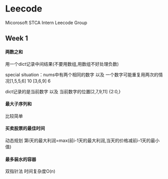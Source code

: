 # Leecode
Micorosoft STCA Intern Leecode Group
## Week 1
#### 两数之和
用一个dict记录中间结果(不要用数组,用数组不好处理负数)

special situation：nums中有两个相同的数字 以及 一个数字可能重复用两次的情况[1,5,5,6] 10 [3,6,9] 6

dict记录的是当前数字 以及 当前数字的位置[2,7,9,11] {2:0,}

#### 最大子序列和
比较简单

#### 买卖股票的最佳时间
动态规划 第i天的最大利润=max(前i-1天的最大利润,当天的价格减前i-1天的最小值)

#### 最多装水的容器
双指针法 时间复杂度O(n)

